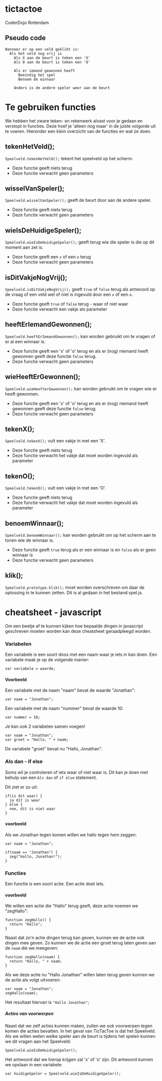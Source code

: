 tictactoe
=========

CoderDojo Rotterdam

## Pseudo code
    Wanneer er op een veld geklikt is:
      Als het veld nog vrij is
        Als X aan de beurt is teken een 'X'
        Als O aan de beurt is teken een 'O'

        Als er iemand gewonnen heeft
          Beeindig het spel
          Benoem de winnaar

        Anders is de andere speler weer aan de beurt

# Te gebruiken functies

We hebben het zware teken- en rekenwerk alvast voor je gedaan en verstopt in functies. Deze hoef je 'alleen nog maar' in de juiste volgorde uit te voeren. Hieronder een klein overzicht van de functies en wat ze doen.

## tekenHetVeld();

`Speelveld.tekenHetVeld();` tekent het speelveld op het scherm.

* Deze functie geeft niets terug
* Deze functie verwacht geen parameters

## wisselVanSpeler();

`Speelveld.wisselVanSpeler();` geeft de beurt door aan de andere speler.

* Deze functie geeft niets terug
* Deze functie verwacht geen parameters

## wieIsDeHuidigeSpeler();

`Speelveld.wieIsDeHuidigeSpeler();` geeft terug wie die speler is die op dit moment aan zet is.

* Deze functie geeft een `x` of een `o` terug
* Deze functie verwacht geen parameters

## isDitVakjeNogVrij();

`Speelveld.isDitVakjeNogVrij();` geeft `true` of `false` terug als antwoord op de vraag of een veld wel of niet is ingevuld door een `x` of een `o`.

* Deze functie geeft `true` of `false` terug - waar of niet waar
* Deze functie verwacht een vakje als parameter

## heeftErIemandGewonnen();

`Speelveld.heeftErIemandGewonnen();`  kan worden gebruikt om te vragen of er al een winnaar is.

* Deze functie geeft een 'x' of 'o' terug en als er (nog) niemand heeft gewonnen geeft deze functie `false` terug.
* Deze functie verwacht geen parameters

## wieHeeftErGewonnen();

`Speelveld.wieHeefterGewonnen();` kan worden gebruikt om te vragen wie er heeft gewonnen.

* Deze functie geeft een 'x' of 'o' terug en als er (nog) niemand heeft gewonnen geeft deze functie `false` terug.
* Deze functie verwacht geen parameters

## tekenX();

`Speelveld.tekenX();` vult een vakje in met een 'X'.

* Deze functie geeft niets terug
* Deze functie verwacht het vakje dat moet worden ingevuld als parameter

## tekenO();

`Speelveld.tekenO();` vult een vakje in met een 'O'.

* Deze functie geeft niets terug
* Deze functie verwacht het vakje dat moet worden ingevuld als parameter

## benoemWinnaar();

`Speelveld.benoemWinnaar();` kan worden gebruikt om op het scherm aan te tonen wie de winnaar is.

* Deze functie geeft `true` terug als er een winnaar is en `false` als er geen winnaar is
* Deze functie verwacht geen parameters

## klik();

`Speelveld.prototype.klik();` moet worden overschreven om daar de oplossing in te kunnen zetten. Dit is al gedaan in het bestand spel.js.

# cheatsheet - javascript

Om een beetje af te kunnen kijken hoe bepaalde dingen in javascript geschreven moeten worden kan deze cheatsheet geraadpleegd worden.

### Variabelen

Een variabele is een soort doos met een naam waar je iets in kan doen. Een variabele maak je op de volgende manier:

`var variabele = waarde;`

#### Voorbeeld

Een variabele met de naam "naam" bevat de waarde "Jonathan":

`var naam = "Jonathan";`

Een variabele met de naam "nummer" bevat de waarde 10:

`var nummer = 10;`

Je kan ook 2 variabelen samen voegen!

    var naam = "Jonathan";
    var groet = "Hallo, " + naam;

De variabele "groet" bevat nu "Hallo, Jonathan".

### Als dan - if else

Soms wil je controleren of iets waar of niet waar is. Dit kan je doen met behulp van een `Als dan` of `if else` statement.

Dit ziet er zo uit:

    if(is dit waar) {
      ja dit is waar
    } else {
      nee, dit is niet waar
    }

#### voorbeeld

Als we Jonathan tegen komen willen we hallo tegen hem zeggen:

    var naam = "Jonathan";

    if(naam == "Jonathan") {
      zeg("Hallo, Jonathan!");
    }

### Functies

Een functie is een soort actie. Een actie doet iets.

#### voorbeeld

We willen een actie die "Hallo" terug geeft, deze actie noemen we "zegHallo":

    function zegHallo() {
      return "Hallo";
    }

Naast dat zo'n actie dingen terug kan geven, kunnen we de actie ook dingen mee geven. Zo kunnen we de actie een groet terug laten geven aan de `naam` die we meegeven:

    function zegHallo(naam) {
      return "Hallo, " + naam;
    }


Als we deze actie nu "Hallo Jonathan" willen laten terug geven kunnen we de actie als volgt uitvoeren:

    var naam = "Jonathan";
    zegHallo(naam);

Het resultaat hiervan is `"Hallo Jonathan"`;

##### Acties van voorwerpen

Naast dat we zelf acties kunnen maken, zullen we ook voorwerpen tegen komen die acties bevatten. In het geval van TicTacToe is dat het Speelveld. Als we willen weten welke speler aan de beurt is tijdens het spelen kunnen we dit vragen aan het Speelveld:

    Speelveld.wieIsDeHuidigeSpeler();

Het antwoord dat we hierop krijgen zal 'x' of 'o' zijn. Dit antwoord kunnen we opslaan in een variabele:

    var huidigeSpeler = Speelveld.wieIsDeHuidigeSpeler();
